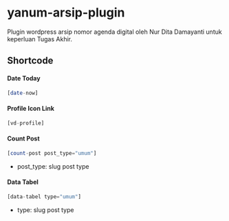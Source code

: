 # yanum-arsip-plugin
Plugin wordpress arsip nomor agenda digital oleh Nur Dita Damayanti untuk keperluan Tugas Akhir.

## Shortcode

#### Date Today

```php
[date-now]
```
#### Profile Icon Link

```php
[vd-profile]
```
#### Count Post

```php
[count-post post_type="umum"]
```
- post_type: slug post type

#### Data Tabel

```php
[data-tabel type="umum"]
```
- type: slug post type
